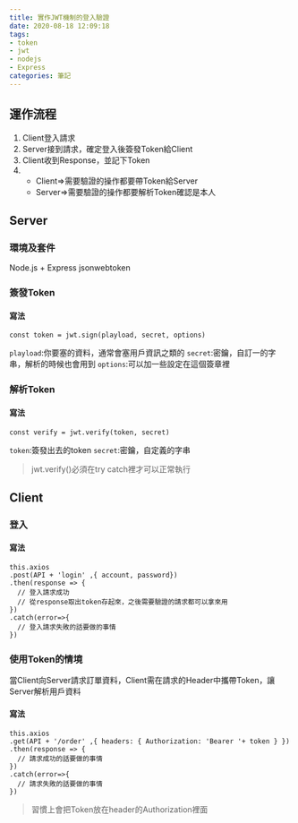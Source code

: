 ```yaml
---
title: 實作JWT機制的登入驗證
date: 2020-08-18 12:09:18
tags:
- token
- jwt
- nodejs
- Express
categories: 筆記
---
```

## 運作流程

1. Client登入請求
2. Server接到請求，確定登入後簽發Token給Client
3. Client收到Response，並記下Token
4.
     * Client=>需要驗證的操作都要帶Token給Server
     * Server=>需要驗證的操作都要解析Token確認是本人
<!-- more -->

## Server
### 環境及套件
Node.js + Express
jsonwebtoken

### 簽發Token
#### 寫法
```javascript=
const token = jwt.sign(playload, secret, options)
```
`playload`:你要塞的資料，通常會塞用戶資訊之類的
`secret`:密鑰，自訂一的字串，解析的時候也會用到
`options`:可以加一些設定在這個簽章裡

### 解析Token
#### 寫法
```javascript=
const verify = jwt.verify(token, secret)
```
`token`:簽發出去的token
`secret`:密鑰，自定義的字串
> jwt.verify()必須在try catch裡才可以正常執行

## Client
### 登入
#### 寫法
```javascript=
this.axios
.post(API + 'login' ,{ account, password})
.then(response => {
  // 登入請求成功
  // 從response取出token存起來，之後需要驗證的請求都可以拿來用
})
.catch(error=>{
  // 登入請求失敗的話要做的事情
})
```

### 使用Token的情境
當Client向Server請求訂單資料，Client需在請求的Header中攜帶Token，讓Server解析用戶資料

#### 寫法
```javascript=
this.axios
.get(API + '/order' ,{ headers: { Authorization: 'Bearer '+ token } })
.then(response => {
  // 請求成功的話要做的事情
})
.catch(error=>{
  // 請求失敗的話要做的事情
})
```
> 習慣上會把Token放在header的Authorization裡面